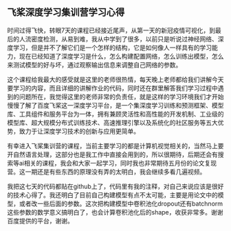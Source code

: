 ## 飞桨深度学习集训营学习心得

​		时间过得飞快，转眼7天的课程已经接近尾声，从第一天的新冠疫情可视化，到最后的人流密度检测，从易到难，我从中学到了很多，以前只是听说过神经网络、深度学习，但是并不了解它们是一个怎样的结构，它是如何像人一样具有的学习能力，现在已经知道了深度学习是什么，怎么构建配置网络，怎么训练出模型，怎么来测试模型的好与坏，通过观察输出信息来调整自己网络的参数。 

​		这个课程给我最大的感受就是这里的老师很热情，每天晚上老师都给我们讲解今天要学习的内容，而且详细的讲解作业的代码，同时还在群里解答我们学习过程中遇到的问题所在，我觉得这里的老师非常的负责任，就是这样的学习环境我们才开始慢慢了解了百度飞桨这一深度学习平台，是一个集深度学习训练和预测框架、模型库、工具组件和服务平台为一体，拥有兼顾灵活性和高性能的开发机制、工业级的模型库、超大规模分布式训练技术、高速推理引擎以及系统化的社区服务等五大优势，致力于让深度学习技术的创新与应用更简单。  

​		有幸进入飞桨集训营的课程，当前主要学习的都是计算机视觉相关的，当然马上要开自然语言处理，这部分也是我工作中直接会用到的，所以很期待，后期还会有搜索等ai相关的课程，我会和大家一起学习，同时我也非常期待五月份的论文复现营。这一期还是有些东西的原理没有弄的太明白，我会继续多看几遍视频。

​		我把这七天的代码都贴在github上了，代码里有我的注释，对自己来说应该是很好的技术心得了。我还明白了目前自己构建模型有点不太可能，主要是用论文中的模型，或者改一些后面的参数。这次把构建模型中卷积池化dropout还有batchnorm这些参数的数学意义搞明白了，也会计算卷积池化后的shape，收获非常多。谢谢百度提供的平台，谢谢。